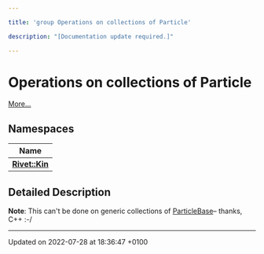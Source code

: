 ```yaml
---

title: 'group Operations on collections of Particle'

description: "[Documentation update required.]"

---
```


# Operations on collections of Particle

 [More...](#detailed-description)

## Namespaces

| Name           |
| -------------- |
| **[Rivet::Kin](/documentation/code/namespaces/namespacerivet_1_1kin/)**  |

## Detailed Description


**Note**: This can't be done on generic collections of <a href="/documentation/code/classes/classrivet_1_1particlebase/">ParticleBase</a>&ndash; thanks, C++ :-/ 





-------------------------------

Updated on 2022-07-28 at 18:36:47 +0100
